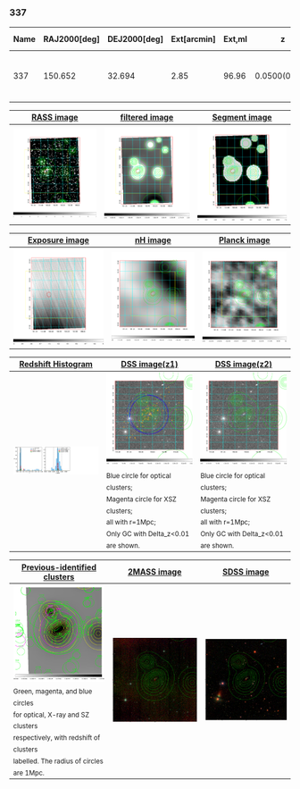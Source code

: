 <div STYLE="page-break-after: always;"></div>

### 337

|Name|RAJ2000[deg]|DEJ2000[deg] |Ext[arcmin]| Ext,ml | z | z_src| C|GC(XSZ,Delta_z<0.01)| GC(OPT,Delta_z<0.01)|GC| R_sig[arcmin] | R500[arcmin] | R500[Mpc]| CRsig[c/s] | CR500[c/s] |L500[1E44 erg/s]|F500[1E-12 erg/s/cm^2]| M500[1E14 Msun]|Tx[keV]|Cnt_sig|Beta|Rc[arcmin]|Comment|Alias|
|---|---|---|---|---|---|------|---|--------|---------|----------|---|---|---|---|---|---|---|---|---|---|---|---|---|---|
|337| 150.652| 32.694| 2.85| 96.96| 0.0500(0.005)| z1, z_xsz| B| MCXC| N, W, Zw| C, F20, MCXC, N, SPI, Tak, W| 14.162| 12.506| 0.733| 0.305(0.037)| 0.299(0.037)| 0.338(0.028)| 5.709(0.473)| 1.18(0.05)| 2.40(0.06)| 137.9| 0.793(-0.122+0.129)| 5.169(-1.105+1.018)| -| k360|

|[RASS image](../image/337/337_img.pdf)|[filtered image](../image/337/337_fil.pdf)|[Segment image](../image/337/337_seg.pdf)|
|-------------------|--------------------|-------------------|
| <img src="../image/337/337_img.png" width="300">  | <img src="../image/337/337_fil.png" width="300">   | <img src="../image/337/337_seg.png" width="300">  |

|[Exposure image](../image/337/337_mex.pdf)| [nH image](../image/337/337_nh.pdf)| [Planck image](../image/337/337_p.pdf)|
|-------------------|--------------------|-------------------|
|<img src="../image/337/337_mex.png" width="300">   | <img src="../image/337/337_nh.png" width="300">    | <img src="../image/337/337_p.png" width="300"> |

|[Redshift Histogram](../image/337/337_zg.pdf) | [DSS image(z1)](../image/337/337_dss_z1.pdf)      |  [DSS image(z2)](../image/337/337_dss_z2.pdf)    |
|-------------------|--------------------|-------------------|
|<img src="../image/337/337_zg.png" width="300"> |<img src="../image/337/337_dss_z1.png" width="300"> <sub><br>Blue circle for optical clusters; <br>Magenta circle for XSZ clusters; <br>all with r=1Mpc; <br>Only GC with Delta_z<0.01 are shown. </sub>| <img src="../image/337/337_dss_z2.png" width="300"><sub><br>Blue circle for optical clusters; <br>Magenta circle for XSZ clusters; <br>all with r=1Mpc; <br>Only GC with Delta_z<0.01 are shown. </sub> |

|[Previous-identified clusters](../image/337/337_gc.pdf) | [2MASS image](../image/337/337_2mass.pdf)      |[SDSS image](../image/337/337_sdss.pdf)   |
|-------------------|-------------------|-------------------|
|<img src=../image/337/337_gc.png width="300"> <br><sub>Green, magenta, and blue circles <br>for optical, X-ray and SZ clusters <br>respectively, with redshift of clusters <br>labelled. The radius of circles <br>are 1Mpc.</sub>|<img src="../image/337/337_2mass.png" width="300">  | <img src="../image/337/337_sdss.png" width="300">  |




